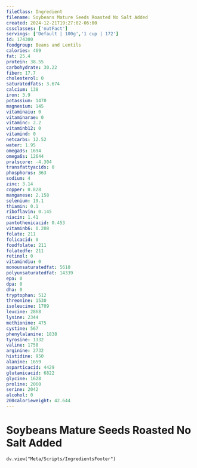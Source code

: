 ```yaml
---
fileClass: Ingredient
filename: Soybeans Mature Seeds Roasted No Salt Added
created: 2024-12-21T19:27:02-06:00
cssclasses: ['nutFact']
servings: ['Default | 100g','1 cup | 172']
id: 174300
foodgroup: Beans and Lentils
calories: 469
fat: 25.4
protein: 38.55
carbohydrate: 30.22
fiber: 17.7
cholesterol: 0
saturatedfats: 3.674
calcium: 138
iron: 3.9
potassium: 1470
magnesium: 145
vitaminaiu: 0
vitaminarae: 0
vitaminc: 2.2
vitaminb12: 0
vitamind: 0
netcarbs: 12.52
water: 1.95
omega3s: 1694
omega6s: 12644
pralscore: -4.304
transfattyacids: 0
phosphorus: 363
sodium: 4
zinc: 3.14
copper: 0.828
manganese: 2.158
selenium: 19.1
thiamin: 0.1
riboflavin: 0.145
niacin: 1.41
pantothenicacid: 0.453
vitaminb6: 0.208
folate: 211
folicacid: 0
foodfolate: 211
folatedfe: 211
retinol: 0
vitamindiu: 0
monounsaturatedfat: 5610
polyunsaturatedfat: 14339
epa: 0
dpa: 0
dha: 0
tryptophan: 512
threonine: 1530
isoleucine: 1709
leucine: 2868
lysine: 2344
methionine: 475
cystine: 567
phenylalanine: 1838
tyrosine: 1332
valine: 1758
arginine: 2732
histidine: 950
alanine: 1659
asparticacid: 4429
glutamicacid: 6822
glycine: 1628
proline: 2060
serine: 2042
alcohol: 0
200calorieweight: 42.644
---
```


# Soybeans Mature Seeds Roasted No Salt Added

```dataviewjs
dv.view("Meta/Scripts/IngredientsFooter")
```